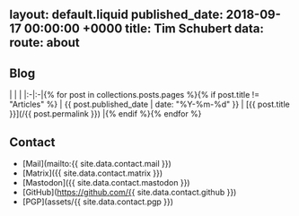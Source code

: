 layout: default.liquid
published_date: 2018-09-17 00:00:00 +0000
title: Tim Schubert
data:
  route: about
---

## Blog

| | |
|:-|:-|{% for post in collections.posts.pages %}{% if post.title != "Articles" %}
| {{ post.published_date | date: "%Y-%m-%d" }} |  [{{ post.title }}](/{{ post.permalink }}) |{% endif %}{% endfor %} 

## Contact

- [Mail](mailto:{{ site.data.contact.mail }})
- [Matrix]({{ site.data.contact.matrix }})
- [Mastodon]({{ site.data.contact.mastodon }})
- [GitHub](https://github.com/{{ site.data.contact.github }})
- [PGP](assets/{{ site.data.contact.pgp }})
